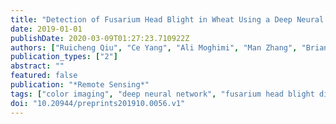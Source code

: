 ```yaml
---
title: "Detection of Fusarium Head Blight in Wheat Using a Deep Neural Network and Color Imaging"
date: 2019-01-01
publishDate: 2020-03-09T01:27:23.710922Z
authors: ["Ruicheng Qiu", "Ce Yang", "Ali Moghimi", "Man Zhang", "Brian Steffenson"]
publication_types: ["2"]
abstract: ""
featured: false
publication: "*Remote Sensing*"
tags: ["color imaging", "deep neural network", "fusarium head blight disease"]
doi: "10.20944/preprints201910.0056.v1"
---
```


